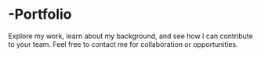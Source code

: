 # -Portfolio
Explore my work, learn about my background, and see how I can contribute to your team. Feel free to contact me for collaboration or opportunities.
